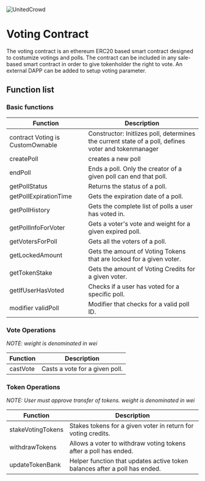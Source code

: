 ![UnitedCrowd](https://staging.unitedcrowd.com/github/uc-logo.jpg)
# Voting Contract
The voting contract is an ethereum ERC20 based smart contract designed to costumize votings and polls. The contract can be included in any sale-based smart contract in order to give tokenholder the right to vote. An external DAPP can be added to setup voting parameter.
## Function list
### Basic functions
Function | Description
---------|------------
contract Voting is CustomOwnable | Constructor: Initlizes poll, determines the current state of a poll, defines voter and tokenmanager
createPoll | creates a new poll
endPoll | Ends a poll. Only the creator of a given poll can end that poll.
getPollStatus | Returns the status of a poll.
getPollExpirationTime | Gets the expiration date of a poll.
getPollHistory | Gets the complete list of polls a user has voted in.
getPollInfoForVoter | Gets a voter's vote and weight for a given expired poll.
getVotersForPoll | Gets all the voters of a poll.
getLockedAmount | Gets the amount of Voting Tokens that are locked for a given voter.
getTokenStake | Gets the amount of Voting Credits for a given voter.
getIfUserHasVoted | Checks if a user has voted for a specific poll.
modifier validPoll | Modifier that checks for a valid poll ID.

### Vote Operations
_NOTE: weight is denominated in wei_

Function | Description
---------|------------
castVote | Casts a vote for a given poll.

### Token Operations
_NOTE: User must approve transfer of tokens. weight is denominated in wei_

Function | Description
---------|------------
stakeVotingTokens | Stakes tokens for a given voter in return for voting credits.
withdrawTokens | Allows a voter to withdraw voting tokens after a poll has ended.
updateTokenBank | Helper function that updates active token balances after a poll has ended.



